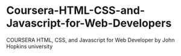 # Coursera-HTML-CSS-and-Javascript-for-Web-Developers
COURSERA HTML, CSS, and Javascript for Web Developer by John Hopkins university
